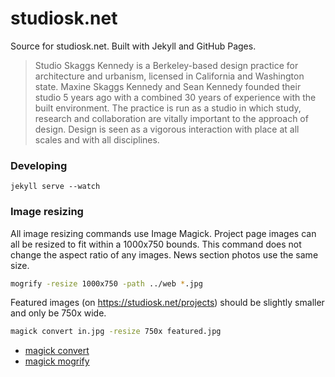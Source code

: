 # studiosk.net

Source for studiosk.net. Built with Jekyll and GitHub Pages.

> Studio Skaggs Kennedy is a Berkeley-based design practice for architecture and urbanism, licensed in California and Washington state. Maxine Skaggs Kennedy and Sean Kennedy founded their studio 5 years ago with a combined 30 years of experience with the built environment. The practice is run as a studio in which study, research and collaboration are vitally important to the approach of design. Design is seen as a vigorous interaction with place at all scales and with all disciplines.

### Developing

```
jekyll serve --watch
```

### Image resizing

All image resizing commands use Image Magick. Project page images can all be resized to fit within a 1000x750 bounds. This command does not change the aspect ratio of any images. News section photos use the same size.

```sh
mogrify -resize 1000x750 -path ../web *.jpg
```

Featured images (on https://studiosk.net/projects) should be slightly smaller and only be 750x wide.

```sh
magick convert in.jpg -resize 750x featured.jpg
```

* [magick convert](https://imagemagick.org/script/convert.php)
* [magick mogrify](https://imagemagick.org/script/mogrify.php)
